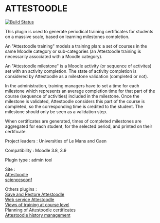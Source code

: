 # ATTESTOODLE


[![Build Status](https://api.travis-ci.org/grp-attestoodle/moodle-tool_attestoodle.svg?branch=master)](https://travis-ci.org/grp-attestoodle/moodle-tool_attestoodle)

This plugin is used to generate periodical training certificates for students on a massive scale, based on learning milestones completion.

An "Attestoodle training" models a training plan: a set of courses in the same Moodle category or sub-categories (an Attestoodle training is necessarily associated with a Moodle category).

An "Attestoodle milestone" is a Moodle activity (or sequence of activites) set with an activity completion. The state of activity completion is considered by Attestoodle as a milestone validation (completed or not). 

In the administration, training managers have to set a time for each milestone which represents an average completion time for that part of the course (sequence of activities) included in the milestone.  Once the milestone is validated, Attestoodle considers this part of the course is completed, so the corresponding time is credited to the student. The milestone should only be seen as a validation step.

When certificates are generated, times of completed milestones are aggregated for each student, for the selected period, and printed on their certificate.

Project leaders : Universities of Le Mans and Caen

Compatibility : Moodle 3.8, 3.9

Plugin type : admin tool

Site :  
  [Attestoodle](https://attestoodle.univ-lemans.fr/)  
  [sciencesconf](https://attestoodle.sciencesconf.org/)  
  
Others plugins :  
  [Save and Restore Attestoodle](https://github.com/grp-attestoodle/moodle-tool_save_attestoodle)  
  [Web service Attestoodle](https://github.com/grp-attestoodle/moodle-local_wsattestoodle)  
  [Views of training at course level](https://github.com/grp-attestoodle/moodle-block_attestoodle)  
  [Planning of Attestoodle certificates](https://github.com/grp-attestoodle/moodle-tool_taskattestoodle)  
  [Attestoodle history management](https://github.com/grp-attestoodle/moodle-tool_history_attestoodle)

